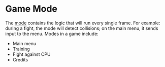 # Game Mode

The [mode](../src/game/mode.hpp) contains the logic that will run every single frame.  For example: during a fight, the mode will detect collisions; on the main menu, it sends input to the menu.  Modes in a game include:

- Main menu
- Training
- Fight against CPU
- Credits

